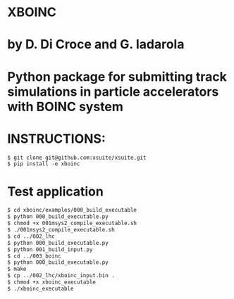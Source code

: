 # XBOINC
# by D. Di Croce and G. Iadarola

# Python package for submitting track simulations in particle accelerators with BOINC system

# INSTRUCTIONS:
```
$ git clone git@github.com:xsuite/xsuite.git
$ pip install -e xboinc
```

# Test application

```bash
$ cd xboinc/examples/000_build_executable
$ python 000_build_executable.py
$ chmod +x 001msys2_compile_executable.sh
$ ./001msys2_compile_executable.sh
$ cd ../002_lhc
$ python 000_build_executable.py
$ python 001_build_input.py
$ cd ../003_boinc
$ python 000_build_executable.py
$ make
$ cp ../002_lhc/xboinc_input.bin .
$ chmod +x xboinc_executable
$ ./xboinc_executable
```
